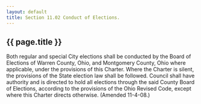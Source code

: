 ```yaml
---
layout: default 
title: Section 11.02 Conduct of Elections.
---
```


{{ page.title }}
----------------

Both regular and special City elections shall be conducted by the Board
of Elections of Warren County, Ohio, and Montgomery County, Ohio where
applicable, under the provisions of this Charter. Where the Charter is
silent, the provisions of the State election law shall be followed.
Council shall have authority and is directed to hold all elections
through the said County Board of Elections, according to the provisions
of the Ohio Revised Code, except where this Charter directs otherwise.
(Amended 11-4-08.)
